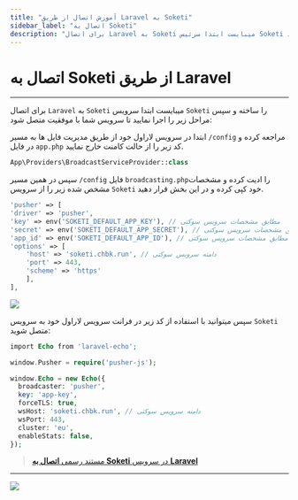 ```yaml
---
title: "آموزش اتصال از طریق Laravel به Soketi"
sidebar_label: "اتصال به Soketi"
description: "برای اتصال Laravel به Soketi میبایست ابتدا سرئیس Soketi را ساخته و سپس مراحل زیر را اجرا نمایید تا سرویس شما با موفقیت متصل شود:"
---
```


# اتصال به Soketi از طریق Laravel
---

برای اتصال `Laravel` به `Soketi` میبایست ابتدا سرویس `Soketi` را ساخته و سپس مراحل زیر را اجرا نمایید تا سرویس شما با موفقیت متصل شود:

ابتدا در سرویس لاراول خود از طریق مدیریت فایل ها به مسیر `/config` مراجعه کرده و در فایل `app.php` کد زیر را از حالت کامنت خارج نمایید.

```php
App\Providers\BroadcastServiceProvider::class
```

سپس در همین مسیر `/config` فایل `broadcasting.php`را ادیت کرده و مشخصات مشخص شده زیر را از سرویس `Soketi` خود کپی کرده و در این بخش قرار دهید.


```php
'pusher' => [
'driver' => 'pusher',
'key' => env('SOKETI_DEFAULT_APP_KEY'), // مطابق مشخصات سرویس سوکتی
'secret' => env('SOKETI_DEFAULT_APP_SECRET'), // مطابق مشخصات سرویس سوکتی
'app_id' => env('SOKETI_DEFAULT_APP_ID'), // مطابق مشخصات سرویس سوکتی
'options' => [
    'host' => 'soketi.chbk.run', // دامنه سرویس سوکتی
    'port' => 443,
    'scheme' => 'https'
    ],
],
```

![](https://s1.chabokan.net/docs/images/soketi-docs-1.jpg)

سپس میتوانید با استفاده از کد زیر در فرانت سرویس لاراول خود به سرویس `Soketi` متصل شوید:

```php
import Echo from 'laravel-echo';

window.Pusher = require('pusher-js');

window.Echo = new Echo({
  broadcaster: 'pusher',
  key: 'app-key',
  forceTLS: true,
  wsHost: 'soketi.chbk.run', // دامنه سرویس سوکتی
  wsPort: 443,
  cluster: 'eu',
  enableStats: false,
});
```

> [مستند رسمی **اتصال به Soketi** در سرویس **Laravel**](https://docs.soketi.app/getting-started/backend-configuration/laravel-broadcasting)

---
<a href="https://hub.chabokan.net/fa/services/create/laravel" ><img src="https://s1.chabokan.net/docs/images/laravel-banner.png" /></a>